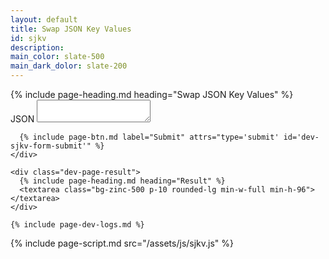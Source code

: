 ```yaml
---
layout: default
title: Swap JSON Key Values
id: sjkv
description: 
main_color: slate-500
main_dark_dolor: slate-200
---
```


<div class="margin-center-90">
  {% include page-heading.md heading="Swap JSON Key Values" %}  

  <div class="flex flex-col align-center justify-center gap-5">
    <div id="dev-sjkv-form" class="w-auto bg-transparent p-5">
      <div class="mb-5">
        <label class="block mb-2 text-sm font-medium text-gray-900 dark:text-white">JSON</label>
        <textarea id="jsonData" class="bg-zinc-500 p-5 rounded-lg min-w-full min-h-24" required="required"></textarea>
      </div>

      {% include page-btn.md label="Submit" attrs="type='submit' id='dev-sjkv-form-submit'" %}
    </div>

    <div class="dev-page-result">
      {% include page-heading.md heading="Result" %}  
      <textarea class="bg-zinc-500 p-10 rounded-lg min-w-full min-h-96"></textarea>
    </div>
    
    {% include page-dev-logs.md %}
</div>

{% include page-script.md src="/assets/js/sjkv.js" %}